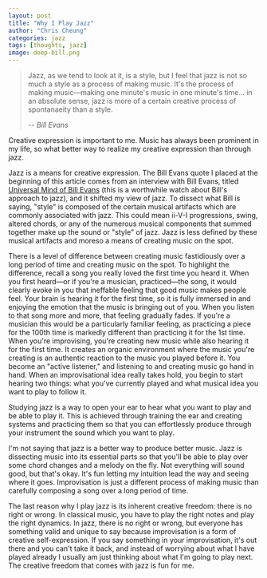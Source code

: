 ```yaml
---
layout: post
title: "Why I Play Jazz"
author: "Chris Cheung"
categories: jazz
tags: [thoughts, jazz]
image: deep-bill.png
---
```


> Jazz, as we tend to look at it, is a style, but I feel that jazz is not so much a style as a process of making music. It's the process of making music&mdash;making one minute's music in one minute's time... in an absolute sense, jazz is more of a certain creative process of spontanaeity than a style.
>
> -- <cite>Bill Evans</cite>

Creative expression is important to me. Music has always been prominent in my life, so what better way to realize my creative expression than through jazz.

Jazz is a means for creative expression. The Bill Evans quote I placed at the beginning of this article comes from an interview with Bill Evans, titled <a href="https://www.youtube.com/watch?v=QwXAqIaUahI" target="_blank">Universal Mind of Bill Evans</a> (this is a worthwhile watch about Bill's approach to jazz), and it shifted my view of jazz. To dissect what Bill is saying, "style" is composed of the certain musical artifacts which are commonly associated with jazz. This could mean ii-V-I progressions, swing, altered chords, or any of the numerous musical components that summed together make up the sound or "style" of jazz. Jazz is less defined by these musical artifacts and moreso a means of creating music on the spot.

There is a level of difference between creating music fastidiously over a long period of time and creating music on the spot. To highlight the difference, recall a song you really loved the first time you heard it. When you first heard&mdash;or if you're a musician, practiced&mdash;the song, it would clearly evoke in you that ineffable feeling that good music makes people feel. Your brain is hearing it for the first time, so it is fully immersed in and enjoying the emotion that the music is bringing out of you. When you listen to that song more and more, that feeling gradually fades. If you're a musician this would be a particularly familiar feeling, as practicing a piece for the 100th time is markedly different than practicing it for the 1st time. When you're improvising, you're creating new music while also hearing it for the first time. It creates an organic environment where the music you're creating is an authentic reaction to the music you played before it. You become an "active listener," and listening to and creating music go hand in hand. When an improvisational idea really takes hold, you begin to start hearing two things: what you've currently played and what musical idea you want to play to follow it. 

Studying jazz is a way to open your ear to hear what you want to play and be able to play it. This is achieved through training the ear and creating systems and practicing them so that you can effortlessly produce through your instrument the sound which you want to play.

I'm not saying that jazz is a better way to produce better music. Jazz is dissecting music into its essential parts so that you'll be able to play over some chord changes and a melody on the fly. Not everything will sound good, but that's okay. It's fun letting my intuition lead the way and seeing where it goes. Improvisation is just a different process of making music than carefully composing a song over a long period of time.

The last reason why I play jazz is its inherent creative freedom: there is no right or wrong. In classical music, you have to play the right notes and play the right dynamics. In jazz, there is no right or wrong, but everyone has something valid and unique to say because improvisation is a form of creative self-expression. If you say something in your improvisation, it's out there and you can't take it back, and instead of worrying about what I have played already I usually am just thinking about what I'm going to play next. The creative freedom that comes with jazz is fun for me.